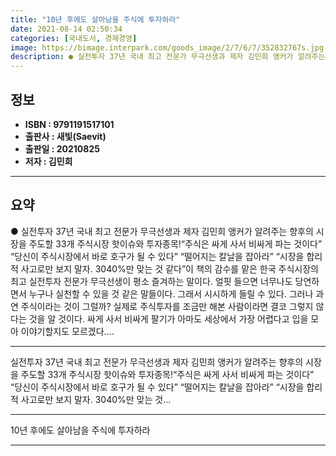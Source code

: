 ```yaml
---
title: "10년 후에도 살아남을 주식에 투자하라"
date: 2021-08-14 02:50:34
categories: [국내도서, 경제경영]
image: https://bimage.interpark.com/goods_image/2/7/6/7/352832767s.jpg
description: ● 실전투자 37년 국내 최고 전문가 무극선생과 제자 김민희 앵커가 알려주는 향후의 시장을 주도할 33개 주식시장 핫이슈와 투자종목!“주식은 싸게 사서 비싸게 파는 것이다” “당신이 주식시장에서 바로 호구가 될 수 있다” “떨어지는 칼날을 잡아라” “시장을 합리적 사고로만 보지 말자.
---
```


## **정보**

- **ISBN : 9791191517101**
- **출판사 : 새빛(Saevit)**
- **출판일 : 20210825**
- **저자 : 김민희**

------



## **요약**

●  실전투자 37년 국내 최고 전문가 무극선생과 제자 김민희 앵커가 알려주는 향후의 시장을 주도할 33개 주식시장 핫이슈와 투자종목!“주식은 싸게 사서 비싸게 파는 것이다” “당신이 주식시장에서 바로 호구가 될 수 있다” “떨어지는 칼날을 잡아라” “시장을 합리적 사고로만 보지 말자. 3040%만 맞는 것 같다”이 책의 감수를 맡은 한국 주식시장의 최고 실전투자 전문가 무극선생이 평소 즐겨하는 말이다. 얼핏 들으면 너무나도 당연하면서 누구나 실천할 수 있을 것 같은 말들이다. 그래서 시시하게 들릴 수 있다. 그러나 과연 주식이라는 것이 그럴까? 실제로 주식투자를 조금만 해본 사람이라면 결코 그렇지 않다는 것을 알 것이다. 싸게 사서 비싸게 팔기가 아마도 세상에서 가장 어렵다고 입을 모아 이야기할지도 모르겠다....

------

실전투자 37년 국내 최고 전문가 무극선생과 제자 김민희 앵커가 알려주는
향후의 시장을 주도할 33개 주식시장 핫이슈와 투자종목!“주식은 싸게 사서 비싸게 파는 것이다” “당신이 주식시장에서 바로 호구가 될 수 있다” “떨어지는 칼날을 잡아라” “시장을 합리적 사고로만 보지 말자. 3040%만 맞는 것... 

------


10년 후에도 살아남을 주식에 투자하라 

------


